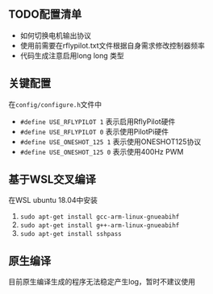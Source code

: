 ## TODO配置清单
- 如何切换电机输出协议
- 使用前需要在rflypilot.txt文件根据自身需求修改控制器频率
- 代码生成注意启用long long 类型


## 关键配置
在`config/configure.h`文件中

- `#define USE_RFLYPILOT 1` 表示启用RflyPilot硬件 
- `#define USE_RFLYPILOT 0` 表示使用PilotPi硬件
- `#define USE_ONESHOT_125 1` 表示使用ONESHOT125协议 
- `#define USE_ONESHOT_125 0` 表示使用400Hz PWM

## 基于WSL交叉编译
在WSL ubuntu 18.04中安装

1. `sudo apt-get install gcc-arm-linux-gnueabihf`
2. `sudo apt-get install g++-arm-linux-gnueabihf`
3. `sudo apt-get install sshpass`

## 原生编译

目前原生编译生成的程序无法稳定产生log，暂时不建议使用